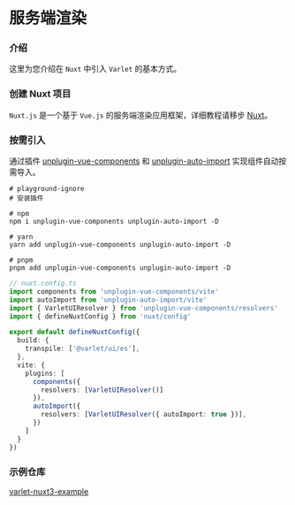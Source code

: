 # 服务端渲染

### 介绍

这里为您介绍在 `Nuxt` 中引入 `Varlet` 的基本方式。

### 创建 Nuxt 项目

`Nuxt.js` 是一个基于 `Vue.js` 的服务端渲染应用框架，详细教程请移步 [Nuxt](https://nuxt.com)。

### 按需引入

通过插件
[unplugin-vue-components](https://github.com/antfu/unplugin-vue-components) 和 
[unplugin-auto-import](https://github.com/antfu/unplugin-auto-import)
实现组件自动按需导入。

```shell
# playground-ignore
# 安装插件

# npm
npm i unplugin-vue-components unplugin-auto-import -D

# yarn
yarn add unplugin-vue-components unplugin-auto-import -D

# pnpm
pnpm add unplugin-vue-components unplugin-auto-import -D
```

```ts
// nuxt.config.ts
import components from 'unplugin-vue-components/vite'
import autoImport from 'unplugin-auto-import/vite'
import { VarletUIResolver } from 'unplugin-vue-components/resolvers'
import { defineNuxtConfig } from 'nuxt/config'

export default defineNuxtConfig({
  build: {
    transpile: ['@varlet/ui/es'],
  },
  vite: {
    plugins: [
      components({
        resolvers: [VarletUIResolver()]
      }),
      autoImport({
        resolvers: [VarletUIResolver({ autoImport: true })],
      })
    ]
  }
})
```

### 示例仓库

[varlet-nuxt3-example](https://github.com/varletjs/varlet-nuxt3-example)
